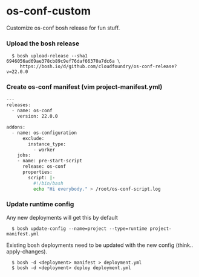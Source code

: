 # os-conf-custom
Customize os-conf bosh release for fun stuff.

### Upload the bosh release
```console
  $ bosh upload-release --sha1 6946056ad69ae378cb89c9ef76daf66370a7dc6a \
     https://bosh.io/d/github.com/cloudfoundry/os-conf-release?v=22.0.0
```

### Create os-conf manifest (vim project-manifest.yml)
```bash
---
releases:
  - name: os-conf
    version: 22.0.0

addons:
  - name: os-configuration
      exclude:
        instance_type:
          - worker
    jobs:
    - name: pre-start-script
      release: os-conf
      properties:
        script: |-
          #!/bin/bash
          echo "Hi everybody." > /root/os-conf-script.log
```

### Update runtime config
Any new deployments will get this by default
```console
  $ bosh update-config --name=project --type=runtime project-manifest.yml
```

Existing bosh deployments need to be updated with the new config (think.. apply-changes).
```console
  $ bosh -d <deployment> manifest > deployment.yml
  $ bosh -d <deployment> deploy deployment.yml
```
